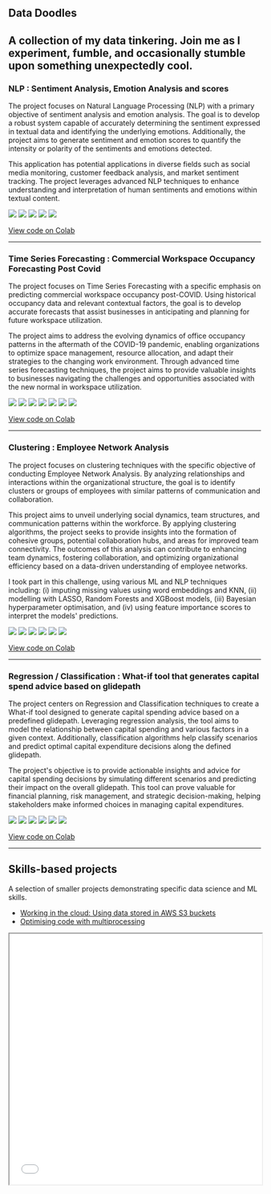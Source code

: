 ## Data Doodles 
A collection of my data tinkering. Join me as I experiment, fumble, and occasionally stumble upon something unexpectedly cool.
---

### NLP : Sentiment Analysis, Emotion Analysis and scores

The project focuses on Natural Language Processing (NLP) with a primary objective of sentiment analysis and emotion analysis. The goal is to develop a robust system capable of accurately determining the sentiment expressed in textual data and identifying the underlying emotions. Additionally, the project aims to generate sentiment and emotion scores to quantify the intensity or polarity of the sentiments and emotions detected. 

This application has potential applications in diverse fields such as social media monitoring, customer feedback analysis, and market sentiment tracking. The project leverages advanced NLP techniques to enhance understanding and interpretation of human sentiments and emotions within textual content.

[![](https://img.shields.io/badge/Python-white?logo=Python)](#) [![](https://img.shields.io/badge/Jupyter-white?logo=Jupyter)](#) [![](https://img.shields.io/badge/PyTorch-white?logo=pytorch)](#) [![](https://img.shields.io/badge/sklearn-white?logo=scikit-learn)](#) [![](https://img.shields.io/badge/HuggingFace_Transformers-white?logo=huggingface)](#)

[View code on Colab](https://colab.research.google.com/drive/1IG_FeO0uGgLT7Lr9biKxl3np3qDkCxvO)

---

### Time Series Forecasting : Commercial Workspace Occupancy Forecasting Post Covid

The project focuses on Time Series Forecasting with a specific emphasis on predicting commercial workspace occupancy post-COVID. Using historical occupancy data and relevant contextual factors, the goal is to develop accurate forecasts that assist businesses in anticipating and planning for future workspace utilization. 

The project aims to address the evolving dynamics of office occupancy patterns in the aftermath of the COVID-19 pandemic, enabling organizations to optimize space management, resource allocation, and adapt their strategies to the changing work environment. Through advanced time series forecasting techniques, the project aims to provide valuable insights to businesses navigating the challenges and opportunities associated with the new normal in workspace utilization.


[![](https://img.shields.io/badge/Python-white?logo=Python)](#) [![](https://img.shields.io/badge/Jupyter-white?logo=Jupyter)](#) [![](https://img.shields.io/badge/sklearn-white?logo=scikit-learn)](#) [![](https://img.shields.io/badge/Google-white?logo=Google)](#) [![](http://tinyurl.com/5n7nyufm)](#) [![](http://tinyurl.com/bddzf9ap)](#) [![](http://tinyurl.com/4jv2ybck)](#)


[View code on Colab](https://colab.research.google.com/drive/11ZOiF-8OhTTWAfMNYeavqCztir4MFsfg)

---

### Clustering : Employee Network Analysis

The project focuses on clustering techniques with the specific objective of conducting Employee Network Analysis. By analyzing relationships and interactions within the organizational structure, the goal is to identify clusters or groups of employees with similar patterns of communication and collaboration. 

This project aims to unveil underlying social dynamics, team structures, and communication patterns within the workforce. By applying clustering algorithms, the project seeks to provide insights into the formation of cohesive groups, potential collaboration hubs, and areas for improved team connectivity. The outcomes of this analysis can contribute to enhancing team dynamics, fostering collaboration, and optimizing organizational efficiency based on a data-driven understanding of employee networks.

I took part in this challenge, using various ML and NLP techniques including: (i) imputing missing values using word embeddings and KNN, (ii) modelling with LASSO, Random Forests and XGBoost models, (iii) Bayesian hyperparameter optimisation, and (iv) using feature importance scores to interpret the models' predictions. 

[![](https://img.shields.io/badge/Python-white?logo=Python)](#) [![](https://img.shields.io/badge/Jupyter-white?logo=Jupyter)](#) [![](https://img.shields.io/badge/sklearn-white?logo=scikit-learn)](#) [![](http://tinyurl.com/28hame79)](#) [![](http://tinyurl.com/bddzf9ap)](#) [![](http://tinyurl.com/4jv2ybck)](#)


[View code on Colab](https://colab.research.google.com/drive/11ZOiF-8OhTTWAfMNYeavqCztir4MFsfg)

---

### Regression / Classification : What-if tool that generates capital spend advice based on glidepath

The project centers on Regression and Classification techniques to create a What-if tool designed to generate capital spending advice based on a predefined glidepath. Leveraging regression analysis, the tool aims to model the relationship between capital spending and various factors in a given context. Additionally, classification algorithms help classify scenarios and predict optimal capital expenditure decisions along the defined glidepath. 

The project's objective is to provide actionable insights and advice for capital spending decisions by simulating different scenarios and predicting their impact on the overall glidepath. This tool can prove valuable for financial planning, risk management, and strategic decision-making, helping stakeholders make informed choices in managing capital expenditures.

[![](https://img.shields.io/badge/Python-white?logo=Python)](#) [![](https://img.shields.io/badge/Jupyter-white?logo=Jupyter)](#) [![](https://img.shields.io/badge/sklearn-white?logo=scikit-learn)](#) [![](http://tinyurl.com/28hame79)](#) [![](http://tinyurl.com/bddzf9ap)](#) [![](http://tinyurl.com/4jv2ybck)](#)


[View code on Colab](https://colab.research.google.com/drive/11ZOiF-8OhTTWAfMNYeavqCztir4MFsfg)

---

## Skills-based projects
A selection of smaller projects demonstrating specific data science and ML skills.

- [Working in the cloud: Using data stored in AWS S3 buckets](#)
- [Optimising code with multiprocessing](#)


<iframe src="images/test.html" width="100%" height="500px"></iframe>


